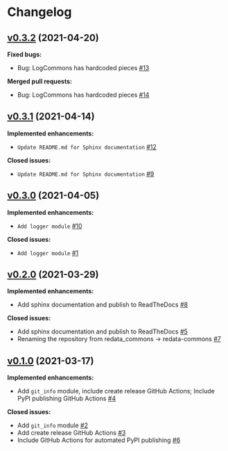 # Changelog

## [v0.3.2](https://github.com/UAL-ODIS/redata-commons/tree/HEAD) (2021-04-20)

**Fixed bugs:**
 - Bug: LogCommons has hardcoded pieces [#13](http://github.com/UAL-ODIS/redata-commons/issues/13)

**Merged pull requests:**
 - Bug: LogCommons has hardcoded pieces [#14](http://github.com/UAL-ODIS/redata-commons/pull/14)


## [v0.3.1](https://github.com/UAL-ODIS/redata-commons/tree/v0.3.1) (2021-04-14)

**Implemented enhancements:**
 - `Update README.md for Sphinx documentation` [#12](http://github.com/UAL-ODIS/redata-commons/pull/12)

**Closed issues:**
 - `Update README.md for Sphinx documentation` [#9](http://github.com/UAL-ODIS/redata-commons/issues/9)


## [v0.3.0](https://github.com/UAL-ODIS/redata-commons/tree/v0.3.0) (2021-04-05)

**Implemented enhancements:**
 - `Add logger module` [#10](http://github.com/UAL-ODIS/redata-commons/pull/10)

**Closed issues:**
 - `Add logger module` [#1](http://github.com/UAL-ODIS/redata-commons/issues/1)


## [v0.2.0](https://github.com/UAL-ODIS/redata-commons/tree/v0.2.0) (2021-03-29)

**Implemented enhancements:**
 - Add sphinx documentation and publish to ReadTheDocs [#8](http://github.com/UAL-ODIS/redata-commons/pull/8)

**Closed issues:**
 - Add sphinx documentation and publish to ReadTheDocs [#5](http://github.com/UAL-ODIS/redata-commons/issues/5)
 - Renaming the repository from redata_commons -> redata-commons [#7](http://github.com/UAL-ODIS/redata-commons/issues/7)


## [v0.1.0](https://github.com/UAL-ODIS/redata-commons/tree/v0.1.0) (2021-03-17)

**Implemented enhancements:**
 - Add `git_info` module, include create release GitHub Actions; Include PyPI
   publishing GitHub Actions [#4](github.com/UAL-ODIS/redata-commons/pull/4)

**Closed issues:**
 - Add `git_info` module [#2](http://github.com/UAL-ODIS/redata-commons/issues/2)
 - Add create release GitHub Actions [#3](http://github.com/UAL-ODIS/redata-commons/issues/3)
 - Include GitHub Actions for automated PyPI publishing [#6](http://github.com/UAL-ODIS/redata-commons/issues/2)
   
<!-- TEMPLATE
## [vXX.YY.ZZ](https://github.com/UAL-ODIS/redata-commons/tree/vXX.YY.ZZ) (YYYY-MM-DD)

**Implemented enhancements:**
 - `______` [#XX](http://github.com/UAL-ODIS/redata-commons/pull/XX)

**Fixed bugs:**
 - `______` [#XX](http://github.com/UAL-ODIS/redata-commons/issues/XX)

**Closed issues:**
 - `______` [#XX](http://github.com/UAL-ODIS/redata-commons/issues/XX)

**Merged pull requests:**
 - `______` [#XX](http://github.com/UAL-ODIS/redata-commons/pull/XX)

-->
